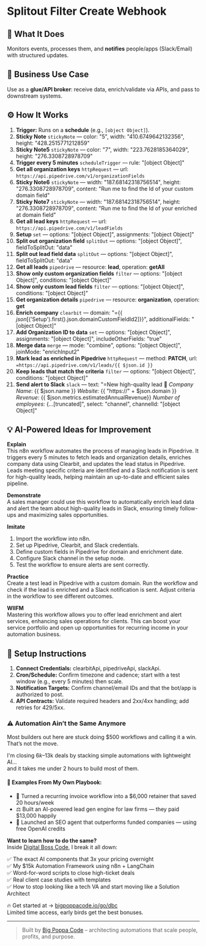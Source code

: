 # Splitout Filter Create Webhook
## 🚀 What It Does
Monitors events, processes them, and **notifies** people/apps (Slack/Email) with structured updates.

## 💼 Business Use Case
Use as a **glue/API broker**: receive data, enrich/validate via APIs, and pass to downstream systems.

## ⚙️ How It Works
1. **Trigger:** Runs on a **schedule** (e.g., `[object Object]`).
2. **Sticky Note** `stickyNote` — color: "5", width: "410.6749642132356", height: "428.2515771212859"
3. **Sticky Note5** `stickyNote` — color: "7", width: "223.7628185364029", height: "276.3308728978709"
4. **Trigger every 5 minutes** `scheduleTrigger` — rule: "[object Object]"
5. **Get all organization keys** `httpRequest` — url: `https://api.pipedrive.com/v1/organizationFields`
6. **Sticky Note6** `stickyNote` — width: "187.68142318756514", height: "276.3308728978709", content: "Run me to find the Id of your custom domain field"
7. **Sticky Note7** `stickyNote` — width: "187.68142318756514", height: "276.3308728978709", content: "Run me to find the Id of your enriched at domain field"
8. **Get all lead keys** `httpRequest` — url: `https://api.pipedrive.com/v1/leadFields`
9. **Setup** `set` — options: "[object Object]", assignments: "[object Object]"
10. **Split out organization field** `splitOut` — options: "[object Object]", fieldToSplitOut: "data"
11. **Split out lead field data** `splitOut` — options: "[object Object]", fieldToSplitOut: "data"
12. **Get all leads** `pipedrive` — resource: **lead**, operation: **getAll**
13. **Show only custom organization fields** `filter` — options: "[object Object]", conditions: "[object Object]"
14. **Show only custom lead fields** `filter` — options: "[object Object]", conditions: "[object Object]"
15. **Get organization details** `pipedrive` — resource: **organization**, operation: **get**
16. **Enrich company** `clearbit` — domain: "={{ $json[$('Setup').first().json.domainCustomFieldId2]}}", additionalFields: "[object Object]"
17. **Add Organization ID to data** `set` — options: "[object Object]", assignments: "[object Object]", includeOtherFields: "true"
18. **Merge data** `merge` — mode: "combine", options: "[object Object]", joinMode: "enrichInput2"
19. **Mark lead as enriched in Pipedrive** `httpRequest` — method: **PATCH**, url: `=https://api.pipedrive.com/v1/leads/{{ $json.id }}`
20. **Keep leads that match the criteria** `filter` — options: "[object Object]", conditions: "[object Object]"
21. **Send alert to Slack** `slack` — text: "=New high-quality lead 🤑
*Company Name*: {{ $json.name }} 
*Website*: {{ "https://" + $json.domain }}
*Revenue*: {{ $json.metrics.estimatedAnnualRevenue}}
*Number of employees*: {…[truncated]", select: "channel", channelId: "[object Object]"

## 💡 AI-Powered Ideas for Improvement
**Explain**  
This n8n workflow automates the process of managing leads in Pipedrive. It triggers every 5 minutes to fetch leads and organization details, enriches company data using Clearbit, and updates the lead status in Pipedrive. Leads meeting specific criteria are identified and a Slack notification is sent for high-quality leads, helping maintain an up-to-date and efficient sales pipeline.

**Demonstrate**  
A sales manager could use this workflow to automatically enrich lead data and alert the team about high-quality leads in Slack, ensuring timely follow-ups and maximizing sales opportunities.

**Imitate**  
1. Import the workflow into n8n.  
2. Set up Pipedrive, Clearbit, and Slack credentials.  
3. Define custom fields in Pipedrive for domain and enrichment date.  
4. Configure Slack channel in the setup node.  
5. Test the workflow to ensure alerts are sent correctly.

**Practice**  
Create a test lead in Pipedrive with a custom domain. Run the workflow and check if the lead is enriched and a Slack notification is sent. Adjust criteria in the workflow to see different outcomes.

**WIIFM**  
Mastering this workflow allows you to offer lead enrichment and alert services, enhancing sales operations for clients. This can boost your service portfolio and open up opportunities for recurring income in your automation business.

## 🔧 Setup Instructions
1. **Connect Credentials:** clearbitApi, pipedriveApi, slackApi.
2. **Cron/Schedule:** Confirm timezone and cadence; start with a test window (e.g., every 5 minutes) then scale.
3. **Notification Targets:** Confirm channel/email IDs and that the bot/app is authorized to post.
4. **API Contracts:** Validate required headers and 2xx/4xx handling; add retries for 429/5xx.

### ⚠️ Automation Ain’t the Same Anymore

Most builders out here are stuck doing $500 workflows and calling it a win.  
That’s not the move.  

I'm closing $6k–$13k deals by stacking simple automations with lightweight AI...  
and it takes me under 2 hours to build most of them.

#### 🧠 Examples From My Own Playbook:
- 🔁 Turned a recurring invoice workflow into a $6,000 retainer that saved 20 hours/week  
- ⚖️ Built an AI-powered lead gen engine for law firms — they paid $13,000 happily  
- 🚀 Launched an SEO agent that outperforms funded companies — using free OpenAI credits  

**Want to learn how to do the same?**  
Inside [Digital Boss Code](https://bigpoppacode.io/go/dbc), I break it all down:

✅ The exact AI components that 3x your pricing overnight  
✅ My $15k Automation Framework using n8n + LangChain  
✅ Word-for-word scripts to close high-ticket deals  
✅ Real client case studies with templates  
✅ How to stop looking like a tech VA and start moving like a Solution Architect  

🔥 Get started at → [bigpoppacode.io/go/dbc](https://bigpoppacode.io/go/dbc)  
Limited time access, early birds get the best bonuses.

---
> Built by [Big Poppa Code](https://bigpoppacode.io) – architecting automations that scale people, profits, and purpose.
